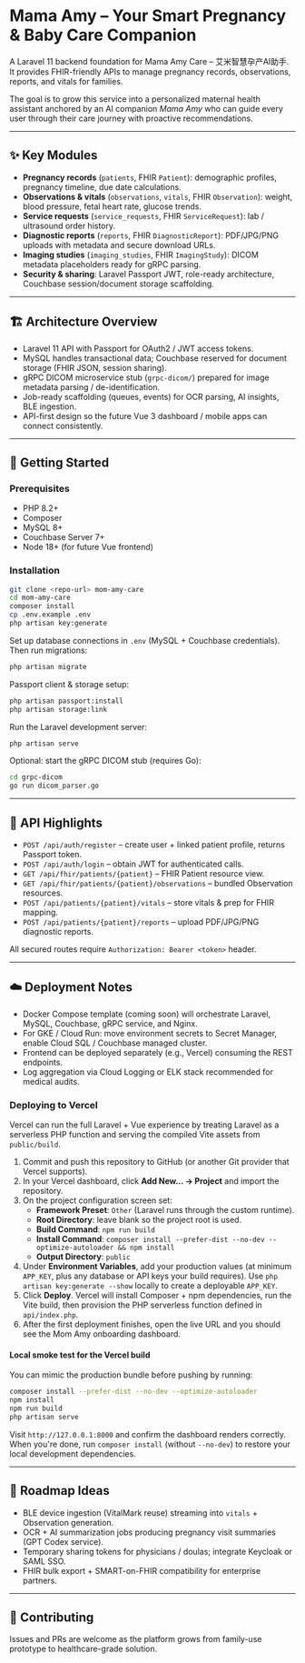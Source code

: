 # Mama Amy – Your Smart Pregnancy & Baby Care Companion
A Laravel 11 backend foundation for Mama Amy Care – 艾米智慧孕产AI助手. It provides FHIR-friendly APIs to manage pregnancy records, observations, reports, and vitals for families.

The goal is to grow this service into a personalized maternal health assistant anchored by an AI companion *Mama Amy* who can guide every user through their care journey with proactive recommendations.

---

## ✨ Key Modules

- **Pregnancy records** (`patients`, FHIR `Patient`): demographic profiles, pregnancy timeline, due date calculations.
- **Observations & vitals** (`observations`, `vitals`, FHIR `Observation`): weight, blood pressure, fetal heart rate, glucose trends.
- **Service requests** (`service_requests`, FHIR `ServiceRequest`): lab / ultrasound order history.
- **Diagnostic reports** (`reports`, FHIR `DiagnosticReport`): PDF/JPG/PNG uploads with metadata and secure download URLs.
- **Imaging studies** (`imaging_studies`, FHIR `ImagingStudy`): DICOM metadata placeholders ready for gRPC parsing.
- **Security & sharing**: Laravel Passport JWT, role-ready architecture, Couchbase session/document storage scaffolding.

---

## 🏗️ Architecture Overview

- Laravel 11 API with Passport for OAuth2 / JWT access tokens.
- MySQL handles transactional data; Couchbase reserved for document storage (FHIR JSON, session sharing).
- gRPC DICOM microservice stub (`grpc-dicom/`) prepared for image metadata parsing / de-identification.
- Job-ready scaffolding (queues, events) for OCR parsing, AI insights, BLE ingestion.
- API-first design so the future Vue 3 dashboard / mobile apps can connect consistently.

---

## 🚀 Getting Started

### Prerequisites

- PHP 8.2+
- Composer
- MySQL 8+
- Couchbase Server 7+
- Node 18+ (for future Vue frontend)

### Installation

```bash
git clone <repo-url> mom-amy-care
cd mom-amy-care
composer install
cp .env.example .env
php artisan key:generate
```

Set up database connections in `.env` (MySQL + Couchbase credentials). Then run migrations:

```bash
php artisan migrate
```

Passport client & storage setup:

```bash
php artisan passport:install
php artisan storage:link
```

Run the Laravel development server:

```bash
php artisan serve
```

Optional: start the gRPC DICOM stub (requires Go):

```bash
cd grpc-dicom
go run dicom_parser.go
```

---

## 🔑 API Highlights

- `POST /api/auth/register` – create user + linked patient profile, returns Passport token.
- `POST /api/auth/login` – obtain JWT for authenticated calls.
- `GET /api/fhir/patients/{patient}` – FHIR Patient resource view.
- `GET /api/fhir/patients/{patient}/observations` – bundled Observation resources.
- `POST /api/patients/{patient}/vitals` – store vitals & prep for FHIR mapping.
- `POST /api/patients/{patient}/reports` – upload PDF/JPG/PNG diagnostic reports.

All secured routes require `Authorization: Bearer <token>` header.

---

## ☁️ Deployment Notes

- Docker Compose template (coming soon) will orchestrate Laravel, MySQL, Couchbase, gRPC service, and Nginx.
- For GKE / Cloud Run: move environment secrets to Secret Manager, enable Cloud SQL / Couchbase managed cluster.
- Frontend can be deployed separately (e.g., Vercel) consuming the REST endpoints.
- Log aggregation via Cloud Logging or ELK stack recommended for medical audits.

### Deploying to Vercel

Vercel can run the full Laravel + Vue experience by treating Laravel as a serverless PHP function and serving the compiled Vite
assets from `public/build`.

1. Commit and push this repository to GitHub (or another Git provider that Vercel supports).
2. In your Vercel dashboard, click **Add New… → Project** and import the repository.
3. On the project configuration screen set:
   - **Framework Preset**: `Other` (Laravel runs through the custom runtime).
   - **Root Directory**: leave blank so the project root is used.
   - **Build Command**: `npm run build`
   - **Install Command**: `composer install --prefer-dist --no-dev --optimize-autoloader && npm install`
   - **Output Directory**: `public`
4. Under **Environment Variables**, add your production values (at minimum `APP_KEY`, plus any database or API keys your build
   requires). Use `php artisan key:generate --show` locally to create a deployable `APP_KEY`.
5. Click **Deploy**. Vercel will install Composer + npm dependencies, run the Vite build, then provision the PHP serverless
   function defined in `api/index.php`.
6. After the first deployment finishes, open the live URL and you should see the Mom Amy onboarding dashboard.

#### Local smoke test for the Vercel build

You can mimic the production bundle before pushing by running:

```bash
composer install --prefer-dist --no-dev --optimize-autoloader
npm install
npm run build
php artisan serve
```

Visit `http://127.0.0.1:8000` and confirm the dashboard renders correctly. When you're done, run `composer install` (without
`--no-dev`) to restore your local development dependencies.

---

## 🧭 Roadmap Ideas

- BLE device ingestion (VitalMark reuse) streaming into `vitals` + Observation generation.
- OCR + AI summarization jobs producing pregnancy visit summaries (GPT Codex service).
- Temporary sharing tokens for physicians / doulas; integrate Keycloak or SAML SSO.
- FHIR bulk export + SMART-on-FHIR compatibility for enterprise partners.

---

## 🤝 Contributing

Issues and PRs are welcome as the platform grows from family-use prototype to healthcare-grade solution.
